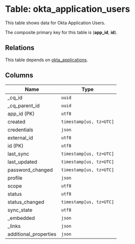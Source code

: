 # Table: okta_application_users

This table shows data for Okta Application Users.

The composite primary key for this table is (**app_id**, **id**).

## Relations

This table depends on [okta_applications](okta_applications.md).

## Columns

| Name          | Type          |
| ------------- | ------------- |
|_cq_id|`uuid`|
|_cq_parent_id|`uuid`|
|app_id (PK)|`utf8`|
|created|`timestamp[us, tz=UTC]`|
|credentials|`json`|
|external_id|`utf8`|
|id (PK)|`utf8`|
|last_sync|`timestamp[us, tz=UTC]`|
|last_updated|`timestamp[us, tz=UTC]`|
|password_changed|`timestamp[us, tz=UTC]`|
|profile|`json`|
|scope|`utf8`|
|status|`utf8`|
|status_changed|`timestamp[us, tz=UTC]`|
|sync_state|`utf8`|
|_embedded|`json`|
|_links|`json`|
|additional_properties|`json`|